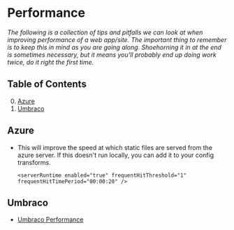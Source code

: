 # Performance

*The following is a collection of tips and pitfalls we can look at when improving performance of a web app/site. The important thing to remember is to keep this in mind as you are going along. Shoehorning it in at the end is sometimes necessary, but it means you'll probably end up doing work twice, do it right the first time.*

## Table of Contents

0. [Azure](#azure)
0. [Umbraco](#umbraco)

## Azure
* This will improve the speed at which static files are served from the azure server. If this doesn't run locally, you can add it to your config transforms.
    ```
    <serverRuntime enabled="true" frequentHitThreshold="1" frequentHitTimePeriod="00:00:20" />
    ```

## Umbraco

* [Umbraco Performance](UMBRACO.md#performance)
